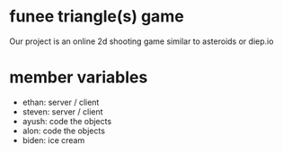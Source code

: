 # funee triangle(s) game
Our project is an online 2d shooting game similar to asteroids or diep.io

# member variables
- ethan: server / client
- steven: server / client
- ayush: code the objects
- alon: code the objects
- biden: ice cream

